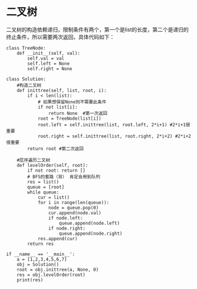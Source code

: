 # 二叉树
二叉树的构造依赖递归，限制条件有两个，第一个是list的长度，第二个是递归的终止条件，所以需要两次返回，具体代码如下：

    class TreeNode:
        def __init__(self, val):
            self.val = val
            self.left = None
            self.right = None

    class Solution:
        #构造二叉树
        def inittree(self, list, root, i):
            if i < len(list):
                # 如果想保留None则不需要此条件
                if not list[i]:
                    return None  #第一次返回
                root = TreeNode(list[i])
                root.left = self.inittree(list, root.left, 2*i+1) #2*i+1很重要
                root.right = self.inittree(list, root.right, 2*i+2) #2*i+2很重要
            return root #第二次返回
            
        #层序遍历二叉树
        def levelOrder(self, root):
            if not root: return []
            # BFS的套路（背） 肯定会用到队列
            res = list()
            queue = [root]
            while queue:
                cur = list()
                for i in range(len(queue)):
                    node = queue.pop(0)
                    cur.append(node.val)
                    if node.left:
                        queue.append(node.left)
                    if node.right:
                        queue.append(node.right)
                res.append(cur)
            return res

    if __name__ == '__main__':
        a = [1,2,3,4,5,6,7]
        obj = Solution()
        root = obj.inittree(a, None, 0)
        res = obj.levelOrder(root)
        print(res)
